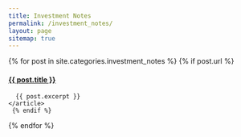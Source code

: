 ```yaml
---
title: Investment Notes
permalink: /investment_notes/
layout: page
sitemap: true 
---
```



<div class="page_list">
  {% for post in site.categories.investment_notes %}
   {% if post.url %}
    <article class="page_list">
      <h4><a href="{{ site.baseurl }}{{ post.url }}">{{ post.title }}</a></h4>
     
      {{ post.excerpt }} 
    </article>
     {% endif %}
  {% endfor %}
</div>


